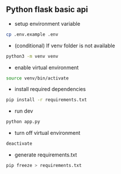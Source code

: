 ## Python flask basic api


- setup environment variable
```bash
cp .env.example .env
```

- (conditional) If venv folder is not available
```bash
python3 -m venv venv
```

- enable virtual environment
```bash
source venv/bin/activate
```

- install required dependencies
```bash
pip install -r requirements.txt
```



- run dev
```bash
python app.py
```


- turn off virtual environment
```bash
deactivate
```

- generate requirements.txt
```bash
pip freeze > requirements.txt
```
